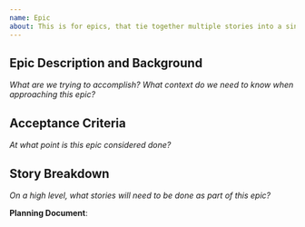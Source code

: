 ```yaml
---
name: Epic
about: This is for epics, that tie together multiple stories into a single feature, or feature set.
---
```


## Epic Description and Background
*What are we trying to accomplish? What context do we need to know when approaching this epic?*

## Acceptance Criteria
*At what point is this epic considered *done*?*

## Story Breakdown 
*On a high level, what stories will need to be done as part of this epic?*

**Planning Document**: 
